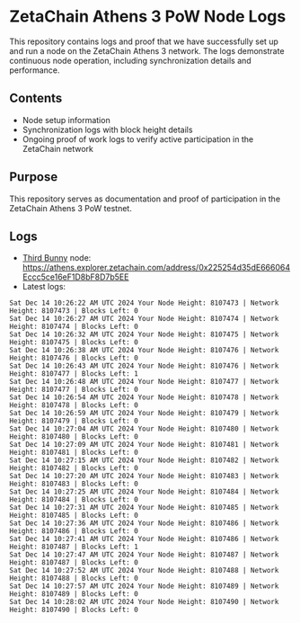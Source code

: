 # ZetaChain Athens 3 PoW Node Logs
This repository contains logs and proof that we have successfully set up and run a node on the ZetaChain Athens 3 network. The logs demonstrate continuous node operation, including synchronization details and performance.

## Contents
- Node setup information
- Synchronization logs with block height details
- Ongoing proof of work logs to verify active participation in the ZetaChain network

## Purpose
This repository serves as documentation and proof of participation in the ZetaChain Athens 3 PoW testnet.

## Logs

- [Third Bunny](https://thirdbunny.xyz/) node: https://athens.explorer.zetachain.com/address/0x225254d35dE666064Eccc5ce16eF1D8bF8D7b5EE
- Latest logs:
```
Sat Dec 14 10:26:22 AM UTC 2024 Your Node Height: 8107473 | Network Height: 8107473 | Blocks Left: 0
Sat Dec 14 10:26:27 AM UTC 2024 Your Node Height: 8107474 | Network Height: 8107474 | Blocks Left: 0
Sat Dec 14 10:26:32 AM UTC 2024 Your Node Height: 8107475 | Network Height: 8107475 | Blocks Left: 0
Sat Dec 14 10:26:38 AM UTC 2024 Your Node Height: 8107476 | Network Height: 8107476 | Blocks Left: 0
Sat Dec 14 10:26:43 AM UTC 2024 Your Node Height: 8107476 | Network Height: 8107477 | Blocks Left: 1
Sat Dec 14 10:26:48 AM UTC 2024 Your Node Height: 8107477 | Network Height: 8107477 | Blocks Left: 0
Sat Dec 14 10:26:54 AM UTC 2024 Your Node Height: 8107478 | Network Height: 8107478 | Blocks Left: 0
Sat Dec 14 10:26:59 AM UTC 2024 Your Node Height: 8107479 | Network Height: 8107479 | Blocks Left: 0
Sat Dec 14 10:27:04 AM UTC 2024 Your Node Height: 8107480 | Network Height: 8107480 | Blocks Left: 0
Sat Dec 14 10:27:09 AM UTC 2024 Your Node Height: 8107481 | Network Height: 8107481 | Blocks Left: 0
Sat Dec 14 10:27:15 AM UTC 2024 Your Node Height: 8107482 | Network Height: 8107482 | Blocks Left: 0
Sat Dec 14 10:27:20 AM UTC 2024 Your Node Height: 8107483 | Network Height: 8107483 | Blocks Left: 0
Sat Dec 14 10:27:25 AM UTC 2024 Your Node Height: 8107484 | Network Height: 8107484 | Blocks Left: 0
Sat Dec 14 10:27:31 AM UTC 2024 Your Node Height: 8107485 | Network Height: 8107485 | Blocks Left: 0
Sat Dec 14 10:27:36 AM UTC 2024 Your Node Height: 8107486 | Network Height: 8107486 | Blocks Left: 0
Sat Dec 14 10:27:41 AM UTC 2024 Your Node Height: 8107486 | Network Height: 8107487 | Blocks Left: 1
Sat Dec 14 10:27:47 AM UTC 2024 Your Node Height: 8107487 | Network Height: 8107487 | Blocks Left: 0
Sat Dec 14 10:27:52 AM UTC 2024 Your Node Height: 8107488 | Network Height: 8107488 | Blocks Left: 0
Sat Dec 14 10:27:57 AM UTC 2024 Your Node Height: 8107489 | Network Height: 8107489 | Blocks Left: 0
Sat Dec 14 10:28:02 AM UTC 2024 Your Node Height: 8107490 | Network Height: 8107490 | Blocks Left: 0
```
